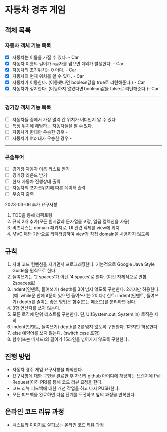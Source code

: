 # 자동차 경주 게임

## 객체 목록

### 자동차 객체 기능 목록
- [x] 자동차는 이름을 가질 수 있다. - Car
- [x] 자동차 이름의 길이가 5글자를 넘으면 예외가 발생한다.  - Car
- [x] 자동차의 초기위치는 0 이다. - Car
- [x] 자동차의 현재 위치를 알 수 있다. - Car
- [x] 자동차가 이동한다. (이동했다면 boolean값을 true로 리턴해준다.) - Car
- [x] 자동차가 정지한다. (이동하지 않았다면 boolean값을 false로 리턴해준다.)- Car
- - -

### 경기장 객체 기능 목록
- [ ] 자동차들 중에서 가장 멀리 간 위치가 어디인지 알 수 있다
- [ ] 특정 위치에 해당하는 자동차들을 알 수 있다.
- [ ] 자동차가 한대만 우승한 경우 -
- [ ] 자동차가 여러대가 우승한 경우 -
------

### 콘솔뷰어
- [ ] 경기장 자동자 이름 리스트 받기
- [ ] 경기장 라운드 받기
- [ ] 현재 자동차 진행상태 출력
- [ ] 자동차의 포지션위치에 따른 데이터 출력
- [ ] 우승자 출력

2023-03-06 추가 요구사항
1. TDD을 통해 리팩토링
2. 규칙 2개 추가(모든 원시값과 문자열을 포장, 일급 컬렉션을 사용)
3. 비즈니스는 domain 패키지로, UI 관련 객체를 view에 위치
4. MVC 패턴 기반으로 리팩터링하여 view가 직접 domain을 사용하지 않도록

## 규칙
1. 자바 코드 컨벤션을 지키면서 프로그래밍한다. 기본적으로 Google Java Style Guide을 원칙으로 한다.
2. 들여쓰기는 '2 spaces'가 아닌 '4 spaces'로 한다. (이건 자체적으로 안함 2spaces로)
3. indent(인덴트, 들여쓰기) depth를 3이 넘지 않도록 구현한다. 2까지만 허용한다. (예 :while문 안에 if문이 있으면 들여쓰기는 2이다.) 
   힌트: indent(인덴트, 들여쓰기) depth를 줄이는 좋은 방법은 함수(또는 메소드)를 분리하면 된다.
4. 3항 연산자를 쓰지 않는다.
5. 모든 로직에 단위 테스트를 구현한다. 단, UI(System.out, System.in) 로직은 제외
6. indent(인덴트, 들여쓰기) depth를 2를 넘지 않도록 구현한다. 1까지만 허용한다.
7. else 예약어를 쓰지 않는다. (switch case 포함)
8. 함수(또는 메서드)의 길이가 15라인을 넘어가지 않도록 구현한다.


## 진행 방법
* 자동차 경주 게임 요구사항을 파악한다.
* 요구사항에 대한 구현을 완료한 후 자신의 github 아이디에 해당하는 브랜치에 Pull Request(이하 PR)를 통해 코드 리뷰 요청을 한다.
* 코드 리뷰 피드백에 대한 개선 작업을 하고 다시 PUSH한다.
* 모든 피드백을 완료하면 다음 단계를 도전하고 앞의 과정을 반복한다.

## 온라인 코드 리뷰 과정
* [텍스트와 이미지로 살펴보는 온라인 코드 리뷰 과정](https://github.com/next-step/nextstep-docs/tree/master/codereview)